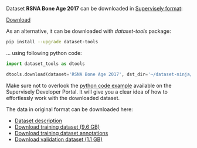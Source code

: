Dataset **RSNA Bone Age 2017** can be downloaded in [Supervisely format](https://developer.supervisely.com/api-references/supervisely-annotation-json-format):

 [Download](https://assets.supervisely.com/supervisely-supervisely-assets-public/teams_storage/X/r/0P/XFjtEnZAZMBI5TJDuGa5uuNRZ4kJMTB3prlIq2R4O8IzG7qUHXfTBhXEep6aghtozGlrUMAWq93GXJcvYIuS7PX8uwh9EjRA5iO11Xg4iZbLpDqcVjCUklrmoOfk.tar)

As an alternative, it can be downloaded with *dataset-tools* package:
``` bash
pip install --upgrade dataset-tools
```

... using following python code:
``` python
import dataset_tools as dtools

dtools.download(dataset='RSNA Bone Age 2017', dst_dir='~/dataset-ninja/')
```
Make sure not to overlook the [python code example](https://developer.supervisely.com/getting-started/python-sdk-tutorials/iterate-over-a-local-project) available on the Supervisely Developer Portal. It will give you a clear idea of how to effortlessly work with the downloaded dataset.

The data in original format can be downloaded here:

- [Dataset description](https://www.rsna.org/-/media/Files/RSNA/Education/AI%20resources%20and%20training/AI%20image%20challenge/RSNA-2017-Pediatric-Bone-Age-Challenge-Dataset-Description.ashx?la=en&hash=A0B423007088816AFFACDCA934E2F09F903215F4&hash=A0B423007088816AFFACDCA934E2F09F903215F4)
- [Download training dataset (9.6 GB)](https://s3.amazonaws.com/east1.public.rsna.org/AI/2017/Bone+Age+Training+Set.zip)
- [Download training dataset annotations](https://s3.amazonaws.com/east1.public.rsna.org/AI/2017/Bone+Age+Training+Set+Annotations.zip)
- [Download validation dataset (1.1 GB)](https://s3.amazonaws.com/east1.public.rsna.org/AI/2017/Bone+Age+Validation+Set.zip)
